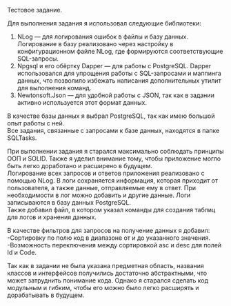 
Тестовое задание.

Для выполнения задания я использовал следующие библиотеки:  
1. NLog — для логирования ошибок в файлы и базу данных. Логирование в базу реализовано через настройку в конфигурационном файле NLog, где формируются соответствующие SQL-запросы.  
2. Npgsql и его обёртку Dapper — для работы с PostgreSQL. Dapper использовался для упрощения работы с SQL-запросами и маппинга данных, что позволило избежать написания дополнительных утилит для выполнения команд.  
3. Newtonsoft.Json — для удобной работы с JSON, так как в задании активно используется этот формат данных.

В качестве базы данных я выбрал PostgreSQL, так как имею большой опыт работы с ней.  
Все задания, связанные с запросами к базе данных, находятся в папке SQLTasks.  

При выполнении задания я старался максимально соблюдать принципы ООП и SOLID. Также я уделил внимание тому, чтобы приложение могло быть легко доработано и расширено в будущем.  
Логирование всех запросов и ответов приложения реализовано с помощью NLog. В логи сохраняется информация, которая приходит от пользователя, а также данные, отправляемые ему в ответ. При необходимости в лог можно добавить и другие данные. Логи записываются в базу данных PostgreSQL.  
Также добавил файл, в котором указал команды для создания таблиц для логов и хранения данных. 

В качестве фильтров для запросов на получение данных я добавил:  
-Сортировку по полю код в диапазоне от и до указанного значения.  
-Возможность переключения между сортировкой asc и desc для полей Id и Code.

Так как в задании не была указана предметная область, названия классов и интерфейсов получились достаточно абстрактными, что может затруднить понимание кода. Однако я старался сделать код модульным и гибким, чтобы его можно было легко расширять и дорабатывать в будущем.
